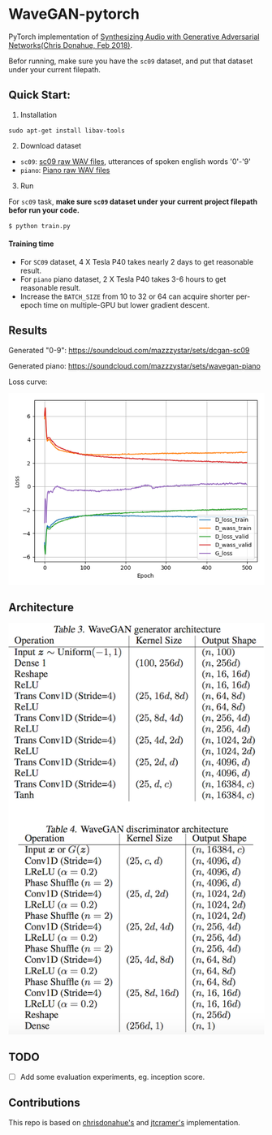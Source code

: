 # WaveGAN-pytorch
PyTorch implementation of [Synthesizing Audio with Generative Adversarial Networks(Chris Donahue, Feb 2018)](https://arxiv.org/abs/1802.04208).

Befor running, make sure you have the `sc09` dataset, and put that dataset under your current filepath.

## Quick Start:
1. Installation
```
sudo apt-get install libav-tools
```

2. Download dataset
* `sc09`: [sc09 raw WAV files](http://deepyeti.ucsd.edu/cdonahue/sc09.tar.gz), utterances of spoken english words '0'-'9'
* `piano`: [Piano raw WAV files](http://deepyeti.ucsd.edu/cdonahue/mancini_piano.tar.gz)

3. Run

For `sc09` task, **make sure `sc09` dataset under your current project filepath befor run your code.**
```
$ python train.py
```

#### Training time
* For `SC09` dataset, 4 X Tesla P40 takes nearly 2 days to get reasonable result.
* For `piano` piano dataset, 2 X Tesla P40 takes 3-6 hours to get reasonable result.
* Increase the `BATCH_SIZE` from 10 to 32 or 64 can acquire shorter per-epoch time on multiple-GPU but lower gradient descent.

## Results
Generated "0-9": https://soundcloud.com/mazzzystar/sets/dcgan-sc09

Generated piano: https://soundcloud.com/mazzzystar/sets/wavegan-piano

Loss curve:

![](imgs/loss_curve.png)

## Architecture
![](imgs/archi.png)

## TODO
* [ ] Add some evaluation experiments, eg. inception score.

## Contributions
This repo is based on [chrisdonahue's](https://github.com/chrisdonahue/wavegan) and [jtcramer's](https://github.com/jtcramer/wavegan) implementation.
